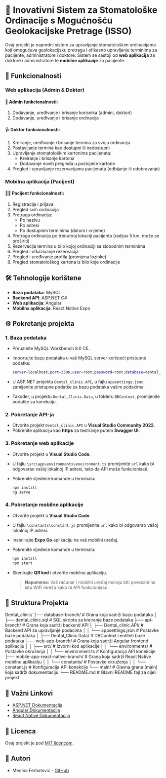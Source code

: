 # 🦷 Inovativni Sistem za Stomatološke Ordinacije s Mogućnošću Geolokacijske Pretrage (ISSO)

Ovaj projekt je napredni sistem za upravljanje stomatološkim ordinacijama koji omogućava geolokacijsku pretragu i efikasno upravljanje terminima za pacijente, administratore i doktore. Sistem se sastoji od **web aplikacija** za doktore i administratore te **mobilne aplikacije** za pacijente.

## 🚀 Funkcionalnosti

### Web aplikacija (Admin & Doktor)
#### 🔐 Admin funkcionalnosti:
1. Dodavanje, uređivanje i brisanje korisnika (admini, doktori)
2. Dodavanje, uređivanje i brisanje ordinacija

#### 🩺 Doktor funkcionalnosti:
1. Kreiranje, uređivanje i brisanje termina za svoju ordinaciju
2. Postavljanje termina kao dostupni ili nedostupni
3. Upravljanje stomatološkim kartonima pacijenata:
   - Kreiranje i brisanje kartona
   - Dodavanje novih pregleda u postojeće kartone
4. Pregled i upravljanje rezervacijama pacijenata (odbijanje ili odobravanje)

### Mobilna aplikacija (Pacijent)
#### 👩‍💼 Pacijent funkcionalnosti:
1. Registracija i prijava
2. Pregled svih ordinacija
3. Pretraga ordinacija:
   - Po nazivu
   - Po adresi
   - Po dostupnim terminima (datum i vrijeme)
4. Pretraga ordinacija po trenutnoj lokaciji pacijenta (radijus 5 km, može se proširiti)
5. Rezervacija termina u bilo kojoj ordinaciji sa slobodnim terminima
6. Pregled i otkazivanje rezervacija
7. Pregled i uređivanje profila (promjena lozinke)
8. Pregled stomatološkog kartona iz bilo koje ordinacije

## 🛠️ Tehnologije korištene

- **Baza podataka**: MySQL
- **Backend API**: ASP.NET C#
- **Web aplikacija**: Angular
- **Mobilna aplikacija**: React Native Expo

## ⚙️ Pokretanje projekta

### 1. Baza podataka
- Preuzmite MySQL Workbench 8.0 CE.
- Importujte bazu podataka u vaš MySQL server koristeći pristupne podatke:

  ```bash
  server=localhost;port=3306;user=root;password=root;database=dental_clinic
  ```

- U ASP.NET projektu `Dental_clinic.API`, u fajlu `appsettings.json`, zamijenite pristupne podatke za bazu podataka vašim podacima.
- Također, u projektu `Dental_Clinic.Data`, u folderu `DBContext`, promijenite podatke za konekciju.

### 2. Pokretanje API-ja
- Otvorite projekt `Dental_clinic.API` u **Visual Studio Community 2022**.
- Pokrenite aplikaciju kao **https** za testiranje putem **Swagger UI**.

### 3. Pokretanje web aplikacije
- Otvorite projekt u **Visual Studio Code**.
- U fajlu `\src\app\environments\environment.ts` promijenite `url` kako bi odgovarao vašoj lokalnoj IP adresi, tako da API može funkcionisati.
- Pokrenite sljedeće komande u terminalu:

  ```bash
  npm install
  ng serve
  ```

### 4. Pokretanje mobilne aplikacije
- Otvorite projekt u **Visual Studio Code**.
- U fajlu `\constants\constant.js` promijenite `url` kako bi odgovarao vašoj lokalnoj IP adresi.
- Instalirajte **Expo Go** aplikaciju na vaš mobilni uređaj.
- Pokrenite sljedeće komande u terminalu:

  ```bash
  npm install
  npm start
  ```

- Skenirajte **QR kod** i otvorite mobilnu aplikaciju.
  
  > **Napomena:** Vaš računar i mobilni uređaj moraju biti povezani na istu WiFi mrežu kako bi API funkcionisao.

## 📁 Struktura Projekta

Dental_clinic/
├── database-branch/                # Grana koja sadrži bazu podataka
│   ├── dental_clinic.sql           # SQL skripta za kreiranje baze podataka
├── api-branch/                     # Grana koja sadrži backend API
│   ├── Dental_clinic.API/          # Backend API za upravljanje podacima
│   │   └── appsettings.json        # Postavke baze podataka
│   ├── Dental_Clinic.Data/         # DBContext i entiteti baze podataka
├── web-app-branch/                 # Grana koja sadrži Angular frontend aplikaciju
│   │   ├── src/                    # Izvorni kod aplikacije
│   │   └── environments/           # Postavke okruženja
│   │       └── environment.ts      # Konfiguracija API konekcije
├── mobile-app-react-native-branch/ # Grana koja sadrži React Native mobilnu aplikaciju
│   │   └── constants/              # Postavke okruženja
│   │       └── constant.js         # Konfiguracija API konekcije
└── main/                           # Glavna grana (main) koja sadrži dokumentaciju
    └── README.md                   # Glavni README fajl za cijeli projekt


## 📌 Važni Linkovi
- [ASP.NET Dokumentacija](https://docs.microsoft.com/en-us/aspnet/core/?view=aspnetcore-5.0)
- [Angular Dokumentacija](https://angular.io/docs)
- [React Native Dokumentacija](https://reactnative.dev/docs/getting-started)

## 📜 Licenca
Ovaj projekt je pod [MIT licencom](LICENSE).

## 🤝 Autori
- Medina Ferhatović - [GitHub](https://github.com/medina-ferhatovic)
